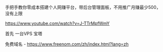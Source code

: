 
手把手教你零成本搭建个人网赚平台，带后台管理面板，不用推广月赚最少500，没有上限

https://www.youtube.com/watch?v=J-TTrMpfWmY


首先 一台VPS   宝塔 

免费域名 - https://www.freenom.com/zh/index.html?lang=zh


